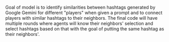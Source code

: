 Goal of model is to identify similarities between hashtags generated by Google Gemini for different "players" when given a prompt and to connect players with similar hashtags to their neighbors. 
The final code will have multiple rounds where agents will know their neighbors' selection and select hashtags based on that with the goal of putting the same hashtag as their neighbors'.
